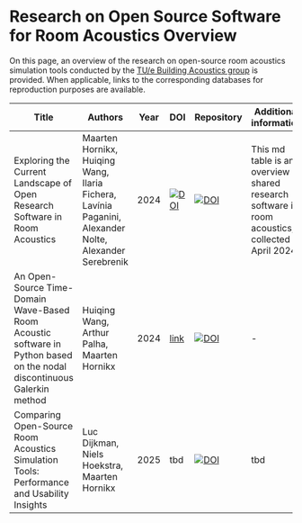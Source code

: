 # Research on Open Source Software for Room Acoustics Overview

On this page, an overview of the research on open-source room acoustics simulation tools conducted by the [TU/e Building Acoustics group]([url](https://building-acoustics.net/)) is provided. When applicable, links to the corresponding databases for reproduction purposes are available.

| Title | Authors | Year | DOI | Repository | Additional information |
|-------|---------|------|-----|----------|------------------------|
| Exploring the Current Landscape of Open Research Software in Room Acoustics | Maarten Hornikx, Huiqing Wang, Ilaria Fichera, Lavínia Paganini, Alexander Nolte, Alexander Serebrenik | 2024 | [![DOI](https://zenodo.org/badge/786109621.svg)](https://doi.org/10.3397/IN_2024_3656) | [![DOI](https://zenodo.org/badge/786109621.svg)](https://zenodo.org/doi/10.5281/zenodo.12655864) | This md table is an overview of shared research software in room acoustics, collected in April 2024.
| An Open-Source Time-Domain Wave-Based Room Acoustic software in Python based on the nodal discontinuous Galerkin method | Huiqing Wang, Arthur Palha, Maarten Hornikx | 2024 | [link](https://doi.org/10.3397/IN_2024_3868) | [![DOI](https://zenodo.org/badge/786109621.svg)](https://zenodo.org/doi/10.5281/zenodo.13619550) | - |
| Comparing Open-Source Room Acoustics Simulation Tools: Performance and Usability Insights | Luc Dijkman, Niels Hoekstra, Maarten Hornikx | 2025 | tbd | [![DOI](https://zenodo.org/badge/DOI/10.5281/zenodo.15396531.svg)](https://doi.org/10.5281/zenodo.15396531) | tbd |
